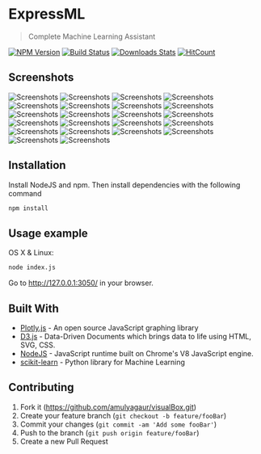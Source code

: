 # ExpressML
> Complete Machine Learning Assistant

[![NPM Version][npm-image]][npm-url]
[![Build Status][travis-image]][travis-url]
[![Downloads Stats][npm-downloads]][npm-url]
[![HitCount](http://hits.dwyl.io/amulyagaur/ExpressML.svg)](http://hits.dwyl.io/amulyagaur/ExpressML)
## Screenshots
![Screenshots](/public/images/pic1.png)
![Screenshots](/public/images/pic2.png)
![Screenshots](/public/images/pic3.png)
![Screenshots](/public/images/pic4.png)
![Screenshots](/public/images/pic5.png)
![Screenshots](/public/images/pic6.png)
![Screenshots](/public/images/pic0.png)
![Screenshots](/public/images/pic7.png)
![Screenshots](/public/images/pic8.png)
![Screenshots](/public/images/pic9.png)
![Screenshots](/public/images/pic10.png)
![Screenshots](/public/images/pic11.png)
![Screenshots](/public/images/pic12.png)
![Screenshots](/public/images/pic13.png)
![Screenshots](/public/images/pic14.png)
![Screenshots](/public/images/pic15.png)
![Screenshots](/public/images/pic16.png)
![Screenshots](/public/images/pic17.png)
![Screenshots](/public/images/pic18.png)
![Screenshots](/public/images/pic19.png)
![Screenshots](/public/images/pic20.png)
![Screenshots](/public/images/pic21.png)

## Installation

Install NodeJS and npm. Then install dependencies with the following command

```sh
npm install 
```

## Usage example

OS X & Linux:

```sh
node index.js
```
Go to http://127.0.0.1:3050/ in your browser.

## Built With

* [Plotly.js](https://plot.ly/javascript/) - An open source JavaScript graphing library
* [D3.js](https://d3js.org/) - Data-Driven Documents which brings data to life using HTML, SVG, CSS.
* [NodeJS](https://nodejs.org/en/) - JavaScript runtime built on Chrome's V8 JavaScript engine.
* [scikit-learn](https://scikit-learn.org/stable/) - Python library for Machine Learning


## Contributing

1. Fork it (<https://github.com/amulyagaur/visualBox.git>)
2. Create your feature branch (`git checkout -b feature/fooBar`)
3. Commit your changes (`git commit -am 'Add some fooBar'`)
4. Push to the branch (`git push origin feature/fooBar`)
5. Create a new Pull Request

<!-- Markdown link & img dfn's -->
[npm-image]: https://img.shields.io/npm/v/datadog-metrics.svg?style=flat-square
[npm-url]: https://npmjs.org/package/datadog-metrics
[npm-downloads]: https://img.shields.io/npm/dm/datadog-metrics.svg?style=flat-square
[travis-image]: https://img.shields.io/travis/dbader/node-datadog-metrics/master.svg?style=flat-square
[travis-url]: https://travis-ci.org/dbader/node-datadog-metrics
[wiki]: https://github.com/yourname/yourproject/wiki

